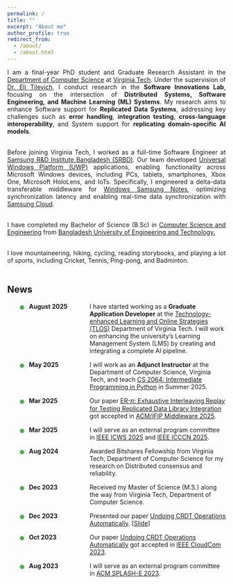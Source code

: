```yaml
---
permalink: /
title: ""
excerpt: "About me"
author_profile: true
redirect_from:
  - /about/
  - /about.html
---
```


<style>
.recent-news {
  position: relative;
  margin-left: 20px;
  padding-left: 20px;
}

.recent-news li {
  position: relative;
  margin-bottom: 15px;
  padding-left: 10px;
  display: grid;
  grid-template-columns: 130px 1fr;
  align-items: start;
  column-gap: 10px;
}

.recent-news li::before {
  content: '';
  position: absolute;
  left: -11px;
  top: 6px;
  width: 10px;
  height: 10px;
  background-color: #4CAF50;
  border-radius: 50%;
}

.recent-news li strong {
  font-weight: bold;
  display: inline-block;
  white-space: nowrap;
}

.recent-news li span {
  display: block;
}
</style>


<div style="text-align: justify">
I am a final-year PhD student and Graduate Research Assistant in the <a href = "https://cs.vt.edu/" target="_blank"> Department of Computer Science</a> at <a href = "https://vt.edu/" target="_blank"> Virginia Tech</a>. Under the supervision of <a href = "https://people.cs.vt.edu/~tilevich/" target = "_blank">Dr. Eli Tilevich</a>, I conduct research in the <b>Software Innovations Lab</b>, focusing on the intersection of <b>Distributed Systems, Software Engineering, and Machine Learning (ML) Systems</b>. My research aims to enhance Software support for <b>Replicated Data Systems</b>, addressing key challenges such as <b>error handling</b>, <b>integration testing</b>, <b>cross-language interoperability</b>, and System support for <b>replicating domain-specific AI models</b>.<br><br>

Before joining Virginia Tech, I worked as a full-time Software Engineer at <a href = "https://research.samsung.com/srbd" target="_blank"> Samsung R&D Institute Bangladesh (SRBD)</a>. Our team developed <a href = "https://learn.microsoft.com/en-us/windows/uwp/get-started/universal-application-platform-guide" target="_blank">Universal Windows Platform (UWP)</a> applications, enabling functionality across Microsoft Windows devices, including PCs, tablets, smartphones, Xbox One, Microsoft HoloLens, and IoTs. Specifically, I engineered a delta-data transferable middleware for <a href = "https://www.samsung.com/us/support/owners/app/samsung-notes" target="_blank">Windows Samsung Notes</a>, optimizing synchronization latency and enabling real-time data synchronization with <a href = "https://www.samsung.com/us/support/owners/app/samsung-cloud" target="_blank">Samsung Cloud</a>.<br><br>

I have completed my Bachelor of Science (B.Sc) in <a href = "https://cse.buet.ac.bd/" target="_blank">Computer Science and Engineering</a> from <a href = "https://www.buet.ac.bd/web/" target="_blank">Bangladesh University of Engineering and Technology.</a> <br><br>

I love mountaineering, hiking, cycling, reading storybooks, and playing a lot of sports, including Cricket, Tennis, Ping-pong, and Badminton.<br> <br>

</div>

## News

<ul class="recent-news">
  <li><strong>August 2025</strong> 
    <span>I have started working as a <b>Graduate Application Developer</b> at the <a href = "https://tlos.vt.edu/" target="_blank" rel="noopener noreferrer">Technology-enhanced Learning and Online Strategies (TLOS)</a> Department of Virginia Tech. I will work on enhancing the university’s Learning Management System (LMS) by creating and integrating a complete AI pipeline.</span>
  </li>
  <li><strong>May 2025</strong> 
    <span>I will work as an <b>Adjunct Instructor</b> at the Department of Computer Science, Virginia Tech, and teach <a href = "https://static.cs.vt.edu/Undergraduate/courses/CS2064.html#:~:text=CS%202064%20(Intermediate%20Programming%20in,first%20course%20in%20the%20series." target="_blank" rel="noopener noreferrer">CS 2064: Intermediate Programming in Python</a> in Summer 2025.</span>
  </li>
  <li><strong>Mar 2025</strong> 
    <span>Our paper <a href = "https://people.cs.vt.edu/provakar/Middleware_25__ER_%f0%9d%9c%8b_.pdf" target="_blank" rel="noopener noreferrer"> ER-𝜋: Exhaustive Interleaving Replay for Testing Replicated Data Library Integration</a> got accepted in <a href = "https://middleware-conf.github.io/2025/" target="_blank" rel="noopener noreferrer">ACM/IFIP Middleware 2025</a>.</span>
  </li>
    <li><strong>Mar 2025</strong> 
    <span>I will serve as an external program committee in <a href = "https://services.conferences.computer.org/2025/icws-2025/" target="_blank" rel="noopener noreferrer">IEEE ICWS 2025</a> and <a href = "http://www.icccn.org/" target="_blank" rel="noopener noreferrer">IEEE ICCCN 2025</a>.</span>
  </li>
  <li><strong>Aug 2024</strong>
    <span>Awarded Bitshares Fellowship from Virginia Tech, Department of Computer Science for my research on Distributed consensus and reliability.</span>
  </li>
  <li><strong>Dec 2023</strong>
    <span>Received my Master of Science (M.S.) along the way from Virginia Tech, Department of Computer Science.</span>
  </li>
  <li><strong>Dec 2023</strong>
    <span>Presented our paper <a href = "https://people.cs.vt.edu/provakar/CloudCom_23_Auto_Undo.pdf" target="_blank" rel="noopener noreferrer"> Undoing CRDT Operations Automatically</a>. <a href = "https://people.cs.vt.edu/provakar/Auto_Undo.pdf" target="_blank" rel="noopener noreferrer">[Slide]</a></span>
  </li>
  <li><strong>Oct 2023</strong>
    <span>Our paper <a href = "https://people.cs.vt.edu/provakar/CloudCom_23_Auto_Undo.pdf" target="_blank" rel="noopener noreferrer"> Undoing CRDT Operations Automatically</a> got accepted in <a href = "https://parsec2.unicampania.it/cloudcom2023/" target="_blank" rel="noopener noreferrer">IEEE CloudCom 2023</a>.</span>
  </li>
  <li><strong>Aug 2023</strong>
    <span>I will serve as an external program committee in <a href = "https://2023.splashcon.org/track/splash-2023-SPLASH-E?plenary=Hide%20plenary%20sessions" target="_blank" rel="noopener noreferrer">ACM SPLASH-E 2023</a>.</span>
  </li>
</ul>

